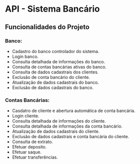 # API - Sistema Bancário

## Funcionalidades do Projeto

### Banco:

- Cadastro do banco controlador do sistema.
- Login banco.
- Consulta detalhada de informações do banco.
- Consulta de contas bancárias ativas do banco.
- Consulta de dados cadastrais dos clientes.
- Exclusão de conta bancário do cliente.
- Atualização de dados cadastrais do banco.
- Exclusão de dados cadastrais do banco.

### Contas Bancárias:

- Casdatro de cliente e abertura automática de conta bancária.
- Login cliente.
- Consulta detalhada de informações do cliente.
- Consulta detalhada de informações da conta bancário.
- Atualização de dados cadastrais do cliente.
- Exclusão de dados cadastrais e conta bancária do cliente.
- Consulta de extrato.
- Efetuar deposito.
- Efetuar saque.
- Efetuar transferências.
